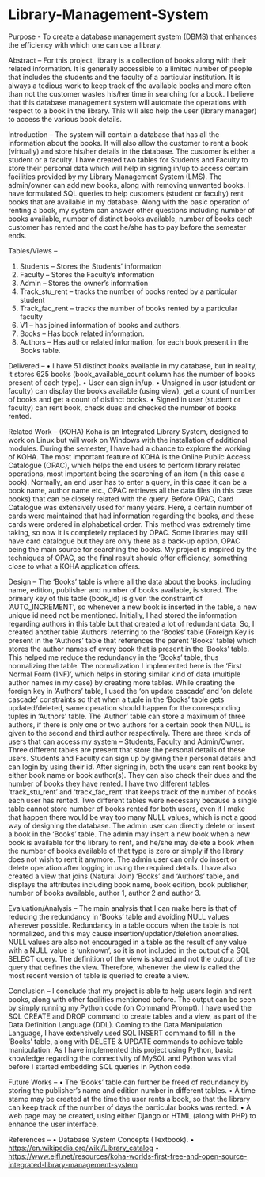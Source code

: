 # Library-Management-System

Purpose -
To create a database management system (DBMS) that enhances the efficiency with which one can use a library. 

Abstract –
For this project, library is a collection of books along with their related information. It is generally accessible to a limited number of people that includes the students and the faculty of a particular institution. It is always a tedious work to keep track of the available books and more often than not the customer wastes his/her time in searching for a book. I believe that this database management system will automate the operations with respect to a book in the library. This will also help the user (library manager) to access the various book details. 

Introduction –
The system will contain a database that has all the information about the books. It will also allow the customer to rent a book (virtually) and store his/her details in the database. The customer is either a student or a faculty. I have created two tables for Students and Faculty to store their personal data which will help in signing in/up to access certain facilities provided by my Library Management System (LMS). The admin/owner can add new books, along with removing unwanted books. 
	I have formulated SQL queries to help customers (student or faculty) rent books that are available in my database. Along with the basic operation of renting a book, my system can answer other questions including number of books available, number of distinct books available, number of books each customer has rented and the cost he/she has to pay before the semester ends. 

Tables/Views –
1.	Students – Stores the Students’ information
2.	Faculty – Stores the Faculty’s information
3.	Admin – Stores the owner’s information
4.	Track_stu_rent – tracks the number of books rented by a particular student
5.	Track_fac_rent – tracks the number of books rented by a particular faculty
6.	V1 – has joined information of books and authors.
7.	Books – Has book related information.
8.	Authors – Has author related information, for each book present in the Books table.


Delivered –
•	I have 51 distinct books available in my database, but in reality, it stores 625 books (book_available_count column has the number of books present of each type). 
•	User can sign in/up.
•	Unsigned in user (student or faculty) can display the books available (using view), get a count of number of books and get a count of distinct books.
•	Signed in user (student or faculty) can rent book, check dues and checked the number of books rented.


Related Work – (KOHA)
Koha is an Integrated Library System, designed to work on Linux but will work on Windows with the installation of additional modules.
During the semester, I have had a chance to explore the working of KOHA. The most important feature of KOHA is the Online Public Access Catalogue (OPAC), which helps the end users to perform library related operations, most important being the searching of an item (in this case a book). Normally, an end user has to enter a query, in this case it can be a book name, author name etc., OPAC retrieves all the data files (in this case books) that can be closely related with the query.
Before OPAC, Card Catalogue was extensively used for many years. Here, a certain number of cards were maintained that had information regarding the books, and these cards were ordered in alphabetical order. This method was extremely time taking, so now it is completely replaced by OPAC. Some libraries may still have card catalogue but they are only there as a back-up option, OPAC being the main source for searching the books.
My project is inspired by the techniques of OPAC, so the final result should offer efficiency, something close to what a KOHA application offers.


Design –
The ‘Books’ table is where all the data about the books, including name, edition, publisher and number of books available, is stored. The primary key of this table (book_id) is given the constraint of ‘AUTO_INCREMENT’, so whenever a new book is inserted in the table, a new unique id need not be mentioned. Initially, I had stored the information regarding authors in this table but that created a lot of redundant data. So, I created another table ‘Authors’ referring to the ‘Books’ table (Foreign Key is present in the ‘Authors’ table that references the parent ‘Books’ table) which stores the author names of every book that is present in the ‘Books’ table. This helped me reduce the redundancy in the ‘Books’ table, thus normalizing the table. The normalization I implemented here is the ‘First Normal Form (1NF)’, which helps in storing similar kind of data (multiple author names in my case) by creating more tables. While creating the foreign key in ‘Authors’ table, I used the ‘on update cascade’ and ‘on delete cascade’ constraints so that when a tuple in the ‘Books’ table gets updated/deleted, same operation should happen for the corresponding tuples in ‘Authors’ table. The ‘Author’ table can store a maximum of three authors, if there is only one or two authors for a certain book then NULL is given to the second and third author respectively.
	There are three kinds of users that can access my system – Students, Faculty and Admin/Owner. Three different tables are present that store the personal details of these users. Students and Faculty can sign up by giving their personal details and can login by using their id. After signing in, both the users can rent books by either book name or book author(s). They can also check their dues and the number of books they have rented. I have two different tables ‘track_stu_rent’ and ‘track_fac_rent’ that keeps track of the number of books each user has rented. Two different tables were necessary because a single table cannot store number of books rented for both users, even if I make that happen there would be way too many NULL values, which is not a good way of designing the database. The admin user can directly delete or insert a book in the ‘Books’ table. The admin may insert a new book when a new book is available for the library to rent, and he/she may delete a book when the number of books available of that type is zero or simply if the library does not wish to rent it anymore. The admin user can only do insert or delete operation after logging in using the required details.
	I have also created a view that joins (Natural Join) ‘Books’ and ‘Authors’ table, and displays the attributes including book name, book edition, book publisher, number of books available, author 1, author 2 and author 3.

 
Evaluation/Analysis – 
The main analysis that I can make here is that of reducing the redundancy in ‘Books’ table and avoiding NULL values wherever possible. Redundancy in a table occurs when the table is not normalized, and this may cause insertion/updation/deletion anomalies. NULL values are also not encouraged in a table as the result of any value with a NULL value is ‘unknown’, so it is not included in the output of a SQL SELECT query. The definition of the view is stored and not the output of the query that defines the view. Therefore, whenever the view is called the most recent version of table is queried to create a view.


Conclusion –
I conclude that my project is able to help users login and rent books, along with other facilities mentioned before. The output can be seen by simply running my Python code (on Command Prompt). I have used the SQL CREATE and DROP command to create tables and a view, as part of the Data Definition Language (DDL). Coming to the Data Manipulation Language, I have extensively used SQL INSERT command to fill in the ‘Books’ table, along with DELETE & UPDATE commands to achieve table manipulation. As I have implemented this project using Python, basic knowledge regarding the connectivity of MySQL and Python was vital before I started embedding SQL queries in Python code.

Future Works –
•	The ‘Books’ table can further be freed of redundancy by storing the publisher’s name and edition number in different tables. 
•	A time stamp may be created at the time the user rents a book, so that the library can keep track of the number of days the particular books was rented.
•	A web page may be created, using either Django or HTML (along with PHP) to enhance the user interface.


References –
•	Database System Concepts (Textbook).
•	https://en.wikipedia.org/wiki/Library_catalog
•	https://www.eifl.net/resources/koha-worlds-first-free-and-open-source-integrated-library-management-system
 

 
 

 
